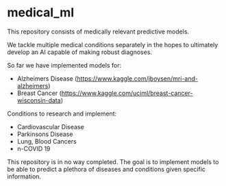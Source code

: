 # medical_ml
This repository consists of medically relevant predictive models.

We tackle multiple medical conditions separately in the hopes to ultimately develop an AI capable of making robust diagnoses.

So far we have implemented models for:
 - Alzheimers Disease (https://www.kaggle.com/jboysen/mri-and-alzheimers)
 - Breast Cancer (https://www.kaggle.com/uciml/breast-cancer-wisconsin-data)

Conditions to research and implement:
 - Cardiovascular Disease
 - Parkinsons Disease
 - Lung, Blood Cancers
 - n-COVID 19

This repository is in no way completed. The goal is to implement models to be able to predict a plethora of diseases and conditions given specific information.
